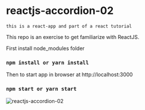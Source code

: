 # reactjs-accordion-02

`this is a react-app and part of a react tutorial`

This repo is an exercise to get familiarize with ReactJS.

First install node_modules folder
### `npm install or yarn install`

Then to start app in browser at http://localhost:3000
### `npm start or yarn start`

![reactjs-accordion-02](https://github.com/MAbdurahman/reactjs-accordion-02/assets/20928980/d0173dce-23c7-49ec-8e5b-b3b7b4111280)